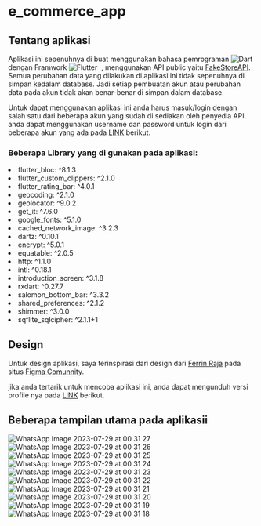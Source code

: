 # e_commerce_app
## Tentang aplikasi
Aplikasi ini sepenuhnya di buat menggunakan bahasa pemrograman ![Dart](https://img.shields.io/badge/-Dart-05122A?style=flat&logo=dart&logoColor=007ACC)&nbsp; dengan Framwork ![Flutter](https://img.shields.io/badge/-Flutter-05122A?style=flat&logo=flutter&logoColor=007ACC)&nbsp; , menggunakan API public yaitu [FakeStoreAPI](https://github.com/keikaavousi/fake-store-api).
Semua perubahan data yang dilakukan di aplikasi ini tidak sepenuhnya di simpan kedalam database. Jadi setiap pembuatan akun atau perubahan data pada akun tidak akan benar-benar di simpan dalam database.

Untuk dapat menggunakan aplikasi ini anda harus masuk/login dengan salah satu dari beberapa akun yang sudah di sediakan oleh penyedia API. anda dapat menggunakan username dan password untuk login dari beberapa akun yang ada pada [LINK](https://fakestoreapi.com/users) berikut. 

### Beberapa Library yang di gunakan pada aplikasi:
<li>flutter_bloc: ^8.1.3</li>
<li>flutter_custom_clippers: ^2.1.0</li>
<li>flutter_rating_bar: ^4.0.1</li> 
<li>geocoding: ^2.1.0</li> 
<li>geolocator: ^9.0.2</li> 
<li>get_it: ^7.6.0</li> 
<li>google_fonts: ^5.1.0</li> 
<li>cached_network_image: ^3.2.3</li>
<li>dartz: ^0.10.1</li>
<li>encrypt: ^5.0.1</li>
<li>equatable: ^2.0.5</li>
<li>http: ^1.1.0</li>
<li>intl: ^0.18.1</li>
<li>introduction_screen: ^3.1.8</li>
<li>rxdart: ^0.27.7</li>
<li>salomon_bottom_bar: ^3.3.2</li>
<li>shared_preferences: ^2.1.2</li>
<li>shimmer: ^3.0.0</li>
<li>sqflite_sqlcipher: ^2.1.1+1</li>

## Design 
Untuk design aplikasi, saya terinspirasi dari design dari [Ferrin Raja](https://www.figma.com/@ferrin) pada situs [Figma Comunnity](https://www.figma.com/).

jika anda tertarik untuk mencoba aplikasi ini, anda dapat mengunduh versi profile nya pada [LINK](https://drive.google.com/file/d/13zB0VfvbTD5QJyHJ95YF2HbRJJ6aejT7/view?usp=sharing) berikut.

## Beberapa tampilan utama pada aplikasii
![WhatsApp Image 2023-07-29 at 00 31 27](https://github.com/Angga-Nugraha/e_commerce_app/assets/76716099/71eb4744-8d35-4cdf-9a4c-95a012caf5a4)
![WhatsApp Image 2023-07-29 at 00 31 26](https://github.com/Angga-Nugraha/e_commerce_app/assets/76716099/6aed548e-455a-44b2-bb0d-21ee0147cd7c)
![WhatsApp Image 2023-07-29 at 00 31 25](https://github.com/Angga-Nugraha/e_commerce_app/assets/76716099/11b4f566-89b0-4a71-adff-02a7e52c9735)
![WhatsApp Image 2023-07-29 at 00 31 24](https://github.com/Angga-Nugraha/e_commerce_app/assets/76716099/e35a5207-d480-4e91-86d4-665dee71c848)
![WhatsApp Image 2023-07-29 at 00 31 23](https://github.com/Angga-Nugraha/e_commerce_app/assets/76716099/d7680a10-460a-4742-aa5b-2126ae7e079d)
![WhatsApp Image 2023-07-29 at 00 31 22](https://github.com/Angga-Nugraha/e_commerce_app/assets/76716099/25507c2a-9878-4de7-bf11-794af7636ae2)
![WhatsApp Image 2023-07-29 at 00 31 21](https://github.com/Angga-Nugraha/e_commerce_app/assets/76716099/cd95a36f-df7c-471b-beb0-36d862c376fa)
![WhatsApp Image 2023-07-29 at 00 31 20](https://github.com/Angga-Nugraha/e_commerce_app/assets/76716099/81347f76-a1ac-42d7-8ede-63e060788cef)
![WhatsApp Image 2023-07-29 at 00 31 19](https://github.com/Angga-Nugraha/e_commerce_app/assets/76716099/31dc472e-66a4-42bf-ad2e-1d8ad5e1d7a9)
![WhatsApp Image 2023-07-29 at 00 31 18](https://github.com/Angga-Nugraha/e_commerce_app/assets/76716099/519f4239-54d0-42ff-8073-5c05aa02a984)
